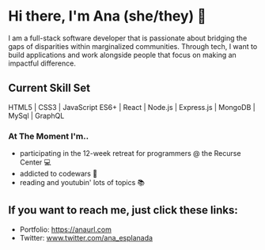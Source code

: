 # Hi there, I'm Ana (she/they) 🚀

I am a full-stack software developer that is passionate about bridging the gaps of disparities within marginalized communities. Through tech, I want to build applications and work alongside people that focus on making an impactful difference.

## Current Skill Set
HTML5 | CSS3 | JavaScript ES6+ | React | Node.js | Express.js | MongoDB | MySql | GraphQL

### At The Moment I'm..
- participating in the 12-week retreat for programmers @ the Recurse Center 💻
- addicted to codewars 🚀
- reading and youtubin' lots of topics 📚

## If you want to reach me, just click these links:

- Portfolio: https://anaurl.com
- Twitter: www.twitter.com/ana_esplanada

